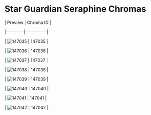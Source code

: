 # Star Guardian Seraphine Chromas


| Preview | Chroma ID |

|---------|-----------|

| ![147035](https://raw.communitydragon.org/latest/plugins/rcp-be-lol-game-data/global/default/v1/champion-chroma-images/147/147035.png) | 147035 |

| ![147036](https://raw.communitydragon.org/latest/plugins/rcp-be-lol-game-data/global/default/v1/champion-chroma-images/147/147036.png) | 147036 |

| ![147037](https://raw.communitydragon.org/latest/plugins/rcp-be-lol-game-data/global/default/v1/champion-chroma-images/147/147037.png) | 147037 |

| ![147038](https://raw.communitydragon.org/latest/plugins/rcp-be-lol-game-data/global/default/v1/champion-chroma-images/147/147038.png) | 147038 |

| ![147039](https://raw.communitydragon.org/latest/plugins/rcp-be-lol-game-data/global/default/v1/champion-chroma-images/147/147039.png) | 147039 |

| ![147040](https://raw.communitydragon.org/latest/plugins/rcp-be-lol-game-data/global/default/v1/champion-chroma-images/147/147040.png) | 147040 |

| ![147041](https://raw.communitydragon.org/latest/plugins/rcp-be-lol-game-data/global/default/v1/champion-chroma-images/147/147041.png) | 147041 |

| ![147042](https://raw.communitydragon.org/latest/plugins/rcp-be-lol-game-data/global/default/v1/champion-chroma-images/147/147042.png) | 147042 |